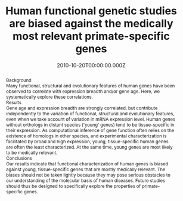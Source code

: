 ﻿---
title: "Human functional genetic studies are biased against the medically most relevant primate-specific genes"
publication_types: ["2"]
# Author notes (optional)
authors: 
  - Lili Hao
  - Xiaomeng Ge
  - Haolei Wan
  - Songnian Hu
  - Martin J Lercher
  - Jun Yu
  - Weihua Chen 
  - Weihua-Chen

# Author notes (optional)
author_notes: []

publication_short: 
abstract: >-
  Background


  Many functional, structural and evolutionary features of human genes have been observed to correlate with expression breadth and/or gene age. Here, we systematically explore these correlations.


  Results


  Gene age and expression breadth are strongly correlated, but contribute independently to the variation of functional, structural and evolutionary features, even when we take account of variation in mRNA expression level. Human genes without orthologs in distant species ('young' genes) tend to be tissue-specific in their expression. As computational inference of gene function often relies on the existence of homologs in other species, and experimental characterization is facilitated by broad and high expression, young, tissue-specific human genes are often the least characterized. At the same time, young genes are most likely to be medically relevant.


  Conclusions


  Our results indicate that functional characterization of human genes is biased against young, tissue-specific genes that are mostly medically relevant. The biases should not be taken lightly because they may pose serious obstacles to our understanding of the molecular basis of human diseases. Future studies should thus be designed to specifically explore the properties of primate-specific genes.
draft: false
featured: ture
tags:
  - BMC Evolutionary Biology
slides: null
url_pdf: https://bmcecolevol.biomedcentral.com/track/pdf/10.1186/1471-2148-10-316.pdf
image:
  caption: ""
  focal_point: ""
  preview_only: false
summary: ""
url_dataset: ""
url_project: ""
url_source: ""
url_video: ""

doi: 10.1186/1471-2148-10-316
publication: BMC Evolutionary Biology
projects: []
date: 2010-10-20T00:00:00.000Z
url_slides: ""
publishDate: 2017-01-01T00:00:00.000Z
url_poster: ""
url_code: ""
---

